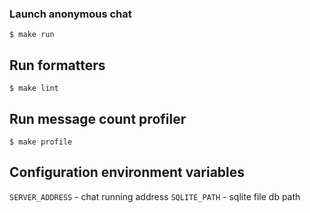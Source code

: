 ### Launch anonymous chat
```
$ make run
```
## Run formatters
```
$ make lint
```
## Run message count profiler
```
$ make profile
```
## Configuration environment variables
`SERVER_ADDRESS` - chat running address
`SQLITE_PATH` - sqlite file db path